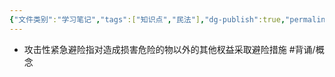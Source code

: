 ```yaml
---
{"文件类别":"学习笔记","tags":["知识点","民法"],"dg-publish":true,"permalink":"/学习笔记studyup/知识点cheese/攻击性紧急避险/","dgPassFrontmatter":true,"created":"2024-09-17T15:37:11.062+08:00","updated":"2024-10-25T12:08:56.931+08:00"}
---
```


- 攻击性紧急避险指对造成损害危险的物以外的其他杈益采取避险措施 #背诵/概念 